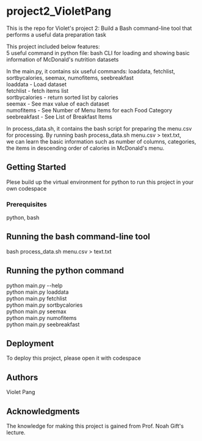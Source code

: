 # project2_VioletPang

This is the repo for Violet's project 2: Build a Bash command-line tool that performs a useful data preparation task 

This project included below features: <br>
5 useful command in python file: 
bash CLI for loading and showing basic information of McDonald's nutrition datasets

In the main.py, it contains six useful commands: loaddata, fetchlist, sortbycalories, seemax, numofitems, seebreakfast <br>
loaddata - Load dataset <br>
fetchlist - fetch items list <br>
sortbycalories - return sorted list by calories<br>
seemax - See max value of each dataset <br>
numofitems - See Number of Menu Items for each Food Category <br>
seebreakfast - See List of Breakfast Items <br>

In process_data.sh, it contains the bash script for preparing the menu.csv for processing. By running bash process_data.sh menu.csv > text.txt, <br>
we can learn the basic information such as number of columns, categories, the items in descending order of calories in McDonald's menu. 

## Getting Started

Plese build up the virtual environment for python to run this project in your own codespace 

### Prerequisites
python, bash


## Running the bash command-line tool
bash process_data.sh menu.csv > text.txt

## Running the python command
python main.py --help <br>
python main.py loaddata <br>
python main.py fetchlist <br>
python main.py sortbycalories <br>
python main.py seemax <br>
python main.py numofitems <br>
python main.py seebreakfast <br>



## Deployment
To deploy this project, please open it with codespace 

## Authors
Violet Pang


## Acknowledgments
The knowledge for making this project is gained from Prof. Noah Gift's lecture.

